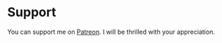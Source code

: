 # Support

You can support me on [Patreon](https://www.patreon.com/c/alexincube). I will be thrilled with your appreciation.